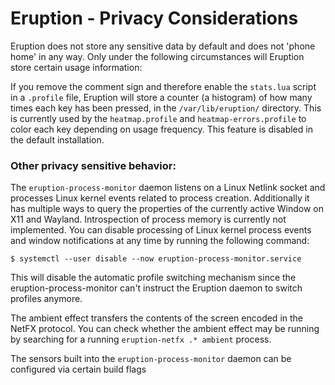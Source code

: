 # Eruption - Privacy Considerations

Eruption does not store any sensitive data by default and does not 'phone home' in any way. Only under the following circumstances will Eruption store certain usage information:

If you remove the comment sign and therefore enable the `stats.lua` script in a `.profile` file, Eruption will store a counter (a histogram) of how many times each key has been pressed, in the `/var/lib/eruption/` directory. This is currently used by the `heatmap.profile` and `heatmap-errors.profile` to color each key depending on usage frequency. This feature is disabled in the default installation.

### Other privacy sensitive behavior:

The `eruption-process-monitor` daemon listens on a Linux Netlink socket and processes Linux kernel events related to process creation. Additionally it has multiple ways to query the properties of the currently active Window on X11 and Wayland. Introspection of process memory is currently not implemented. You can disable processing of Linux kernel process events and window notifications at any time by running the following command:

```shell
$ systemctl --user disable --now eruption-process-monitor.service
```

This will disable the automatic profile switching mechanism since the eruption-process-monitor can't instruct the Eruption daemon to switch profiles anymore.

The ambient effect transfers the contents of the screen encoded in the NetFX protocol. You can check whether the ambient effect may be running by searching for a running `eruption-netfx .* ambient` process.

The sensors built into the `eruption-process-monitor` daemon can be configured via certain build flags